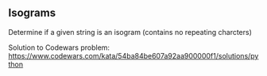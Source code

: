 ## Isograms
Determine if a given string is an isogram (contains no repeating charcters)

Solution to Codewars problem: https://www.codewars.com/kata/54ba84be607a92aa900000f1/solutions/python